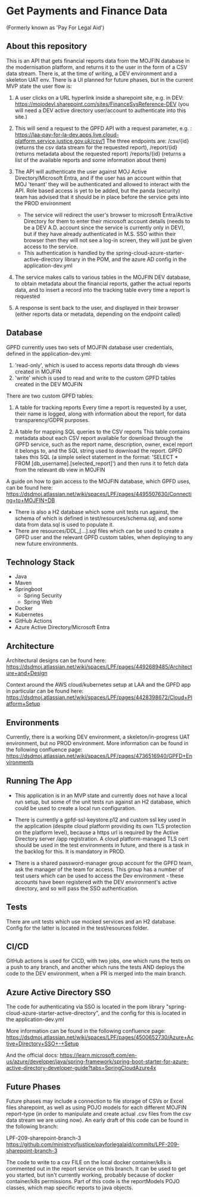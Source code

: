 # Get Payments and Finance Data

(Formerly known as 'Pay For Legal Aid')

## About this repository

This is an API that gets financial reports data from the MOJFIN database in the modernisation platform,
and returns it to the user in the form of a CSV data stream. There is, at the time of writing, a DEV environment and a
skeleton UAT env. There is a UI planned for future phases, but in the current MVP state the user flow is:

1. A user clicks on a URL hyperlink inside a sharepoint site, e.g. in
   DEV: https://mojodevl.sharepoint.com/sites/FinanceSysReference-DEV (you will need a DEV active directory user/account
   to authenticate into this site.)
2. This will send a request to the GPFD API with a request parameter,
   e.g. : https://laa-pay-for-la-dev.apps.live.cloud-platform.service.justice.gov.uk/csv/1
   The three endpoints are:
   /csv/{id} (returns the csv data stream for the requested report),
   /report/{id} (returns metadata about the requested report)
   /reports/{id} (returns a list of the available reports and some information about them)
3. The API will authenticate the user against MOJ Active Directory/Microsoft Entra, and if the user has an account
   within that MOJ 'tenant' they will be authenticated and allowed to interact with the API. Role based access is
   yet to be added, but the panda (security) team has advised that it should be in place before the service gets
   into the PROD environment
    - The service will redirect the user's browser to microsoft Entra/Active Directory for them to enter their
      microsoft
      account details (needs to be a DEV A.D. account since the service is currently only in DEV), but if they have
      already authenticated in M.S. SSO within their browser then they will not see a log-in screen, they will just be
      given access to the service.
    - This authentication is handled by the spring-cloud-azure-starter-active-directory library in the POM, and the
      azure AD config in the application-dev.yml

4. The service makes calls to various tables in the MOJFIN DEV database, to obtain metadata about the financial
   reports, gather the actual reports data, and to insert a record into the tracking table every time a report is
   requested
5. A response is sent back to the user, and displayed in their browser (either reports data or metadata, depending on
   the endpoint called)

## Database

GPFD currently uses two sets of MOJFIN database user credentials, defined in the application-dev.yml:

1. 'read-only', which is used to access reports data through db views created in MOJFIN
2. 'write' which is used to read and write to the custom GPFD tables created in the DEV MOJFIN

There are two custom GPFD tables:

1. A table for tracking reports
   Every time a report is requested by a user, their name is logged, along with information about the report, for
   data transparency/GDPR purposes.

2. A table for mapping SQL queries to the CSV reports
   This table contains metadata about each CSV report available for download through the GPFD service, such as the
   report name, description, owner, excel report it belongs to, and the SQL string used to download the report. GPFD
   takes this SQL (a simple select statement in the format: 'SELECT * FROM [db_username].[selected_report]') and then
   runs it to fetch data from the relevant db view in MOJFIN

A guide on how to gain access to the MOJFIN database, which GPFD uses, can be found here:
https://dsdmoj.atlassian.net/wiki/spaces/LPF/pages/4495507630/Connecting+to+MOJFIN+DB

- There is also a H2 database which some unit tests run against, the schema of which is defined in
  test/resources/schema.sql, and some data from data.sql is used to populate it.
- There are resources/DDL_[...].sql files which can be used to create a GPFD user and the relevant GPFD custom tables,
  when deploying to any new future environments.

## Technology Stack

- Java
- Maven
- Springboot
    - Spring Security
    - Spring Web
- Docker
- Kubernetes
- GitHub Actions
- Azure Active Directory/Microsoft Entra

## Architecture

Architectural designs can be found here:
https://dsdmoj.atlassian.net/wiki/spaces/LPF/pages/4492689485/Architecture+and+Design

Context around the AWS cloud/kubernetes setup at LAA and the GPFD app in particular can be found here:  
https://dsdmoj.atlassian.net/wiki/spaces/LPF/pages/4428398672/Cloud+Platform+Setup

## Environments

Currently, there is a working DEV environment, a skeleton/in-progress UAT environment, but no PROD environment.
More information can be found in the following confluence page:
https://dsdmoj.atlassian.net/wiki/spaces/LPF/pages/4736516940/GPFD+Environments

## Running The App

- This application is in an MVP state and currently does not have a local run setup, but some of the unit tests run
  against an H2 database, which could be used to create a local run configuration.

- There is currently a gpfd-ssl-keystore.p12 and custom ssl key used in the application (despite cloud platform
  providing its own TLS protection on the platform level), because a https url is required by the Active Directory
  server /app registration. A cloud platform-managed TLS cert should be used in the test environments in future, and there is a task in the
  backlog for this. It is mandatory in PROD.

- There is a shared password-manager group account for the GPFD team, ask the manager of the team for access. This group has a number of test users which can be used to access the Dev environment - these accounts have been registered with the DEV environment's active directory, and so will pass the SSO authentication.

## Tests

There are unit tests which use mocked services and an H2 database. Config for the latter is located in the
test/resources folder.

## CI/CD

GitHub actions is used for CICD, with two jobs, one which runs the tests on a push to any branch, and another which
runs the tests AND deploys the code to the DEV environment, when a PR is merged into the main branch.

## Azure Active Directory SSO

The code for authenticating via SSO is located in the pom library "spring-cloud-azure-starter-active-directory",
and the config for this is located in the application-dev.yml

More information can be found in the following confluence page:
https://dsdmoj.atlassian.net/wiki/spaces/LPF/pages/4500652730/Azure+Active+Directory+SSO+-+Setup

And the official docs:
https://learn.microsoft.com/en-us/azure/developer/java/spring-framework/spring-boot-starter-for-azure-active-directory-developer-guide?tabs=SpringCloudAzure4x

## Future Phases

Future phases may include a connection to file storage of CSVs or Excel files sharepoint, as well as using POJO models
for each different MOJFIN report-type (in order to manipulate and create actual .csv files from the csv data stream we
are using now). An early draft of
this code can be found in the following branch:

LPF-209-sharepoint-branch-3
https://github.com/ministryofjustice/payforlegalaid/commits/LPF-209-sharepoint-branch-3

The code to write to a csv FILE on the local docker container/k8s is commented out in the report service on this branch.
It can be used to get you started, but isn't currently working, probably because of docker container/k8s permissions.
Part of this code is the reportModels POJO classes, which map specific reports to java objects.
